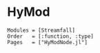 # HyMod

```@autodocs
Modules = [Streamfall]
Order   = [:function, :type]
Pages   = ["HyModNode.jl"]
```